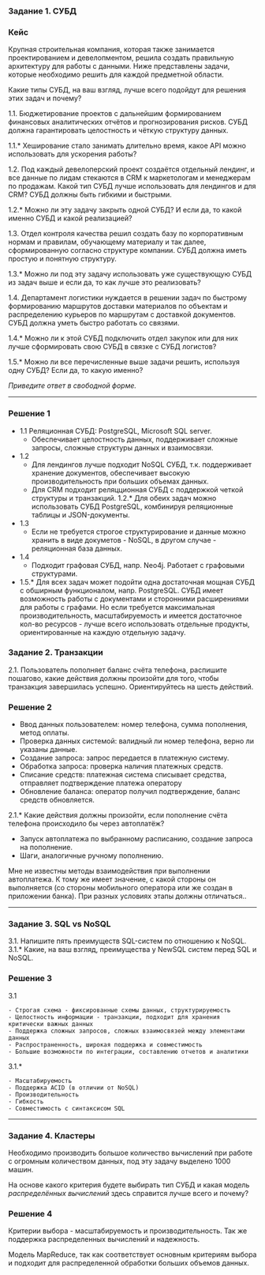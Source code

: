 ### Задание 1. СУБД

### Кейс
Крупная строительная компания, которая также занимается проектированием и девелопментом, решила создать 
правильную архитектуру для работы с данными. Ниже представлены задачи, которые необходимо решить для
каждой предметной области. 

Какие типы СУБД, на ваш взгляд, лучше всего подойдут для решения этих задач и почему? 
 
1.1. Бюджетирование проектов с дальнейшим формированием финансовых аналитических отчётов и прогнозирования рисков.
СУБД должна гарантировать целостность и чёткую структуру данных.

1.1.* Хеширование стало занимать длительно время, какое API можно использовать для ускорения работы? 

1.2. Под каждый девелоперский проект создаётся отдельный лендинг, и все данные по лидам стекаются в CRM к 
маркетологам и менеджерам по продажам. Какой тип СУБД лучше использовать для лендингов и для CRM? 
СУБД должны быть гибкими и быстрыми.

1.2.* Можно ли эту задачу закрыть одной СУБД? И если да, то какой именно СУБД и какой реализацией?

1.3. Отдел контроля качества решил создать базу по корпоративным нормам и правилам, обучающему материалу 
и так далее, сформированную согласно структуре компании. СУБД должна иметь простую и понятную структуру.

1.3.* Можно ли под эту задачу использовать уже существующую СУБД из задач выше и если да, то как лучше это 
реализовать?

1.4. Департамент логистики нуждается в решении задач по быстрому формированию маршрутов доставки материалов 
по объектам и распределению курьеров по маршрутам с доставкой документов. СУБД должна уметь быстро работать
со связями.

1.4.* Можно ли к этой СУБД подключить отдел закупок или для них лучше сформировать свою СУБД в связке с СУБД 
логистов?

1.5.* Можно ли все перечисленные выше задачи решить, используя одну СУБД? Если да, то какую именно?

*Приведите ответ в свободной форме.*

---

### Решение 1

- 1.1 Реляционная СУБД: PostgreSQL, Microsoft SQL server.
    - Обеспечивает целостность данных, поддерживает сложные запросы, сложные структуры данных и взаимосвязи.
- 1.2 
    - Для лендингов лучше подходит NoSQL СУБД, т.к. поддерживает хранение документов, обеспечивает высокую производительность при больших объемах данных.
    - Для CRM подходит реляцционная СУБД с поддержкой четкой структуры и транзакций.
    1.2.* Для обеих задач можно использовать СУБД PostgreSQL, комбинируя реляционные таблицы и JSON-документы.
- 1.3
    - Если не требуется строгое структурирование и данные можно хранить в виде докуметов - NoSQL, в другом случае - реляционная база данных.
- 1.4
    - Подходит графовая СУБД, напр. Neo4j. Работает с графовыми структурами.
- 1.5.* Для всех задач может подойти одна достаточная мощная СУБД с обширным функционалом, напр. PostgreSQL. СУБД имеет возможность работы с документами и сторонними расширениями для работы с графами. Но если требуется максимальная производительность, масштабируемость и имеется достаточное кол-во ресурсов - лучше всего использовать отдельные продукты, ориентированные на каждую отдельную задачу.

### Задание 2. Транзакции

2.1. Пользователь пополняет баланс счёта телефона, распишите пошагово, какие действия должны произойти для того, чтобы 
транзакция завершилась успешно. Ориентируйтесь на шесть действий.

### Решение 2

- Ввод данных пользователем: номер телефона, сумма пополнения, метод оплаты.
- Проверка данных системой: валидный ли номер телефона, верно ли указаны данные.
- Создание запроса: запрос передается в платежную систему.
- Обработка запроса: проверка наличия платежных средств.
- Списание средств: платежная система списывает средства, отправляет подтверждение платежа оператору
- Обновление баланса: оператор получил подтверждение, баланс средств обновляется.

2.1.* Какие действия должны произойти, если пополнение счёта телефона происходило бы через автоплатёж?

- Запуск автоплатежа по выбранному расписанию, создание запроса на пополнение.
- Шаги, аналогичные ручному пополнению.

Мне не известны методы взаимодействия при выполнении автоплатежа. К тому же имеет значение, с какой стороны он выполняется (со стороны мобильного оператора или же создан в приложении банка). При разных условиях этапы должны отличаться..

---

### Задание 3. SQL vs NoSQL

3.1. Напишите пять преимуществ SQL-систем по отношению к NoSQL. 
3.1.* Какие, на ваш взгляд, преимущества у NewSQL систем перед SQL и NoSQL.

### Решение 3

3.1

    - Строгая схема - фиксированные схемы данных, структурируемость
    - Целостность информации - транзакции, подходит для хранения критически важных данных
    - Поддержка сложных запросов, сложных взаимосвязей между элементами данных
    - Распространенность, широкая поддержка и совместимость
    - Большие возможности по интеграции, составлению отчетов и аналитики

3.1.*

    - Масштабируемость
    - Поддержка ACID (в отличии от NoSQL)
    - Производительность
    - Гибкость
    - Совместимость с синтаксисом SQL
---

### Задание 4. Кластеры

Необходимо производить большое количество вычислений при работе с огромным количеством данных, под эту задачу 
выделено 1000 машин. 

На основе какого критерия будете выбирать тип СУБД и какая модель *распределённых вычислений* 
здесь справится лучше всего и почему?

### Решение 4

Критерии выбора - масштабируемость и производительность. Так же поддержка распределенных вычислений и надежность.

Модель MapReduce, так как соответствует основным критериям выбора и подходит для распределенной обработки больших объемов данных.
